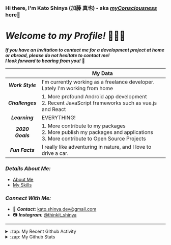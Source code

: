 ### Hi there, I'm Kato Shinya (加藤 真也) - aka [**_myConsciousness_**](https://github.com/myConsciousness/) here👋

# **_Welcome to my Profile!_** 👋👨‍💻

**_If you have an invitation to contact me for a development project at home or abroad, please do not hesitate to contact me!_** <br>
**_I look forward to hearing from you!_** 🍺

|                  | My Data                                                                                                                           |
| :--------------: | --------------------------------------------------------------------------------------------------------------------------------- |
| **_Work Style_** | I'm currently working as a freelance developer.<br> Lately I'm working from home                                                  |
| **_Challenges_** | 1. More profound Android app development<br> 2. Recent JavaScript frameworks such as vue.js and React                             |
|  **_Learning_**  | EVERYTHING!                                                                                                                       |
| **_2020 Goals_** | 1. More contribute to my packages<br> 2. More publish my packages and applications<br> 3. More contribute to Open Source Projects |
| **_Fun Facts_**  | I really like adventuring in nature, and I love to drive a car.                                                                   |

### **_Details About Me:_**

- [About Me](https://github.com/myConsciousness/myConsciousness/blob/master/details/AboutMe.md)
- [My Skills](https://github.com/myConsciousness/myConsciousness/blob/master/details/MySkills.md)

### **_Connect With Me:_**

- 📧 **_Contact:_** kato.shinya.dev@gmail.com
- 📷 **_Instagram:_** [@thinkit_shinya](https://www.instagram.com/thinkit_shinya/)

---

<details>
  <summary>:zap: My Recent Github Activity</summary>

<!--START_SECTION:activity-->

<!--END_SECTION:activity-->

</details>

<details>
  <summary>:zap: My Github Stats</summary>

  <img align="left" alt="Kato Shinya's Github Stats" src="https://github-readme-stats.codestackr.vercel.app/api?username=myConsciousness&show_icons=true&hide_border=true" />

</details>
